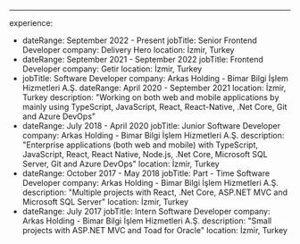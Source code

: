 ---

experience:

- dateRange: September 2022 - Present
  jobTitle: Senior Frontend Developer
  company: Delivery Hero
  location: İzmir, Turkey
- dateRange: September 2021 - September 2022
  jobTitle: Frontend Developer
  company: Getir
  location: İzmir, Turkey
- jobTitle: Software Developer
  company: Arkas Holding - Bimar Bilgi İşlem Hizmetleri A.Ş.
  dateRange: April 2020 - September 2021
  location: İzmir, Turkey
  description: "Working on both web and mobile applications by mainly using TypeScript, JavaScript, React, React-Native, .Net Core, Git and Azure DevOps"
- dateRange: July 2018 - April 2020
  jobTitle: Junior Software Developer
  company: Arkas Holding - Bimar Bilgi İşlem Hizmetleri A.Ş.
  description: "Enterprise applications (both web and mobile) with TypeScript, JavaScript, React, React Native, Node.js, .Net Core, Microsoft SQL Server, Git and Azure DevOps"
  location: İzmir, Turkey
- dateRange: October 2017 - May 2018
  jobTitle: Part - Time Software Developer
  company: Arkas Holding - Bimar Bilgi İşlem Hizmetleri A.Ş.
  description: "Multiple projects with React, .Net Core, ASP.NET MVC and Microsoft SQL Server"
  location: İzmir, Turkey
- dateRange: July 2017
  jobTitle: Intern Software Developer
  company: Arkas Holding - Bimar Bilgi İşlem Hizmetleri A.Ş.
  description: "Small projects with ASP.NET MVC and Toad for Oracle"
  location: İzmir, Turkey

